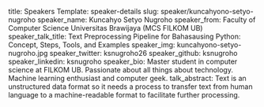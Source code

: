 title: Speakers
Template: speaker-details
slug: speaker/kuncahyono-setyo-nugroho
speaker_name: Kuncahyo Setyo Nugroho
speaker_from: Faculty of Computer Science Universitas Brawijaya (MCS FILKOM UB)
speaker_talk_title: Text Preprocessing Pipeline for Bahasa ​​using Python: Concept, Steps, Tools, and Examples
speaker_img: kuncahyono-setyo-nugroho.jpg
speaker_twitter: ksnugroho26
speaker_github: ksnugroho
speaker_linkedin: ksnugroho
speaker_bio: Master student in computer science at FILKOM UB. Passionate about all things about technology. Machine learning enthusiast and computer geek.
talk_abstract: Text is an unstructured data format so it needs a process to transfer text from human language to a machine-readable format to facilitate further processing.